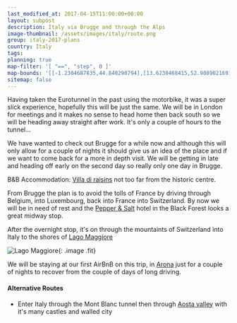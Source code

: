 ```yaml
---
last_modified_at: 2017-04-15T11:00:00+00:00
layout: subpost
description: Italy via Brugge and through the Alps
image-thumbnail: /assets/images/italy/route.png
group: italy-2017-plans
country: Italy
tags: 
planning: true
map-filter: '[ "==", "step", 0 ]'
map-bounds: '[[-1.2304687835,44.840290794],[13.6230468415,52.9089021691]]'
sitemap: false
---
```


Having taken the Eurotunnel in the past using the motorbike, it was a super slick experience, hopefully this will be just the same. We will be in London for meetings and it makes no sense to head home then back south so we will be heading away straight after work. It's only a couple of hours to the tunnel...

We have wanted to check out Brugge for a while now and although this will only allow for a couple of nights it should give us an idea of the place and if we want to come back for a more in depth visit. We will be getting in late and heading off early on the second day so really only one day in Brugge.

B&B Accommodation: [Villa di raisins](http://www.villadesraisins.be/index.asp?taal=en) not too far from the historic centre.

From Brugge the plan is to avoid the tolls of France by driving through Belgium, into Luxembourg, back into France into Switzerland. By now we will be in need of rest and the [Pepper & Salt](http://www.pfefferundsalz-gengenbach.de/index.php) hotel in the Black Forest looks a great midway stop.

After the overnight stop, it's on through the mountaints of Switzerland into Italy to the shores of [Lago Maggiore](http://www.illagomaggiore.com/en_US/26091,Poi.html)

![Lago Maggiore](http://www.lagomaggioreconference.com/images/testate/testata7.jpg/1000x347.jpg){: .image .fit}

We will be staying at our first AirBnB on this trip, in [Arona](https://www.airbnb.co.uk/rooms/13905960) just for a couple of nights to recover from the couple of days of long driving.

#### Alternative Routes

- Enter Italy through the Mont Blanc tunnel then through [Aosta valley](http://www.italia.it/en/discover-italy/aosta-valley.html) with it's many castles and walled city